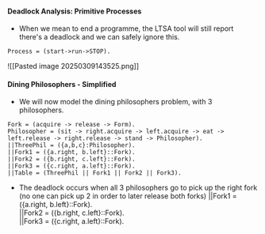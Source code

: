 #### Deadlock Analysis: Primitive Processes
- When we mean to end a programme, the LTSA tool will still report there's a deadlock and we can safely ignore this.
``` LTSA
Process = (start->run->STOP).
```
![[Pasted image 20250309143525.png]]

#### Dining Philosophers - Simplified
- We will now model the dining philosophers problem, with 3 philosophers.
``` LTSA
Fork = (acquire -> release -> Form).
Philosopher = (sit -> right.acquire -> left.acquire -> eat -> left.release -> right.release -> stand -> Philosopher).
||ThreePhil = ({a,b,c}:Philosopher).
||Fork1 = ({a.right, b.left}::Fork).  
||Fork2 = ({b.right, c.left}::Fork).  
||Fork3 = ({c.right, a.left}::Fork).
||Table = (ThreePhil || Fork1 || Fork2 || Fork3).
```
- The deadlock occurs when all 3 philosophers go to pick up the right fork (no one can pick up 2 in order to later release both forks)
||Fork1 = ({a.right, b.left}::Fork).  
||Fork2 = ({b.right, c.left}::Fork).  
||Fork3 = ({c.right, a.left}::Fork).